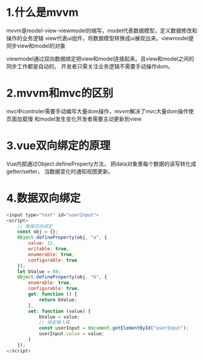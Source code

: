 1.什么是mvvm
=
mvvm是model-view-viewmodel的缩写，model代表数据模型，定义数据修改和操作的业务逻辑
view代表ui组件，将数据模型转换成ui展现出来。viewmodel是同步view和model的对象

viewmodel通过双向数据绑定把view和model连接起来。且view和model之间的同步工作都是自动的，
开发者只需关注业务逻辑不需要手动操作dom。

2.mvvm和mvc的区别
=
mvc中controler需要手动编写大量dom操作，mvvm解决了mvc大量dom操作使页面加载慢
和model发生变化开发者需要主动更新到view

3.vue双向绑定的原理
=

Vue内部通过Object.defineProperty方法，
把data对象里每个数据的读写转化成getter/setter，
当数据变化时通知视图更新。

4.数据双向绑定
=

```js
<input type="text" id="userInput">
<script>
    // 数据双向绑定
    const obj = {};
    Object.defineProperty(obj, "a", {
        value: 12,
        writable: true,
        enumerable: true,
        configurable: true
    });
    let bValue = 88;
    Object.defineProperty(obj, "b", {
        enumrable: true,
        configurable: true,
        get: function () {
            return bValue;
        },
        set: function (value) {
            bValue = value;
            // 绑定输入框
            const userInput = document.getElementById("userInput");
            userInput.value = value;
        }
    });
</script>
```
